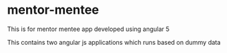 # mentor-mentee
This is for mentor mentee app developed using angular 5

This contains two angular js applications which runs based on dummy data
